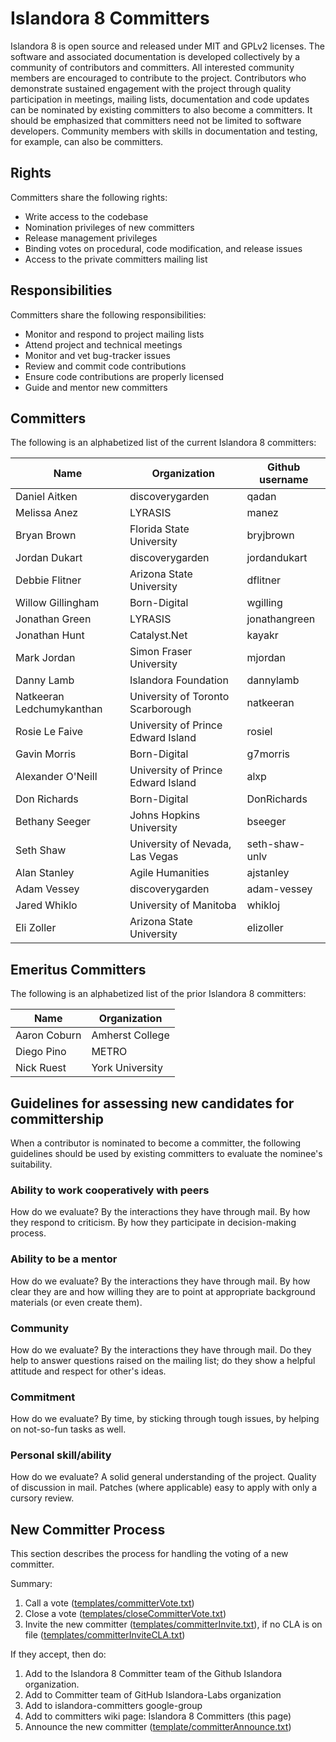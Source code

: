 # Islandora 8 Committers

Islandora 8 is open source and released under MIT and GPLv2 licenses. The software and associated documentation is developed collectively by a community of contributors and committers. All interested community members are encouraged to contribute to the project. Contributors who demonstrate sustained engagement with the project through quality participation in meetings, mailing lists, documentation and code updates can be nominated by existing committers to also become a committers. It should be emphasized that committers need not be limited to software developers. Community members with skills in documentation and testing, for example, can also be committers.

## Rights

Committers share the following rights:

* Write access to the codebase
* Nomination privileges of new committers
* Release management privileges
* Binding votes on procedural, code modification, and release issues
* Access to the private committers mailing list

## Responsibilities

Committers share the following responsibilities:

* Monitor and respond to project mailing lists
* Attend project and technical meetings
* Monitor and vet bug-tracker issues
* Review and commit code contributions
* Ensure code contributions are properly licensed
* Guide and mentor new committers

## Committers

The following is an alphabetized list of the current Islandora 8 committers:

| Name                        | Organization                          | Github username |
|-----------------------------|---------------------------------------|----------------|
| Daniel Aitken               | discoverygarden                       | qadan          |
| Melissa Anez                | LYRASIS                               | manez          |
| Bryan Brown                 | Florida State University              | bryjbrown      |
| Jordan Dukart               | discoverygarden                       | jordandukart   |
| Debbie Flitner              | Arizona State University              | dflitner       |
| Willow Gillingham           | Born-Digital              | wgilling       |
| Jonathan Green              | LYRASIS                               | jonathangreen  |
| Jonathan Hunt               | Catalyst.Net                          | kayakr         | 
| Mark Jordan                 | Simon Fraser University               | mjordan        |
| Danny Lamb                  | Islandora Foundation                  | dannylamb      |
| Natkeeran Ledchumykanthan   | University of Toronto Scarborough     | natkeeran      |
| Rosie Le Faive              | University of Prince Edward Island    | rosiel         |
| Gavin Morris                | Born-Digital                          | g7morris       |
| Alexander O'Neill           | University of Prince Edward Island    | alxp           | 
| Don Richards                | Born-Digital                          | DonRichards    |
| Bethany Seeger              | Johns Hopkins University              | bseeger        |
| Seth Shaw                   | University of Nevada, Las Vegas       | seth-shaw-unlv |
| Alan Stanley                | Agile Humanities                      | ajstanley      |
| Adam Vessey                 | discoverygarden                       | adam-vessey    |
| Jared Whiklo                | University of Manitoba                | whikloj        |
| Eli Zoller                  | Arizona State University              | elizoller      |

## Emeritus Committers

The following is an alphabetized list of the prior Islandora 8 committers:

| Name                        | Organization                      |
|-----------------------------|-----------------------------------|
| Aaron Coburn                | Amherst College                   |
| Diego Pino                  | METRO                             |
| Nick Ruest                  | York University                   |


## Guidelines for assessing new candidates for committership

When a contributor is nominated to become a committer, the following guidelines should be used by existing committers to evaluate the nominee's suitability.

### Ability to work cooperatively with peers

How do we evaluate? By the interactions they have through mail. By how they respond to criticism. By how they participate in decision-making process.

### Ability to be a mentor

How do we evaluate? By the interactions they have through mail. By how clear they are and how willing they are to point at appropriate background materials (or even create them).

### Community

How do we evaluate? By the interactions they have through mail. Do they help to answer questions raised on the mailing list; do they show a helpful attitude and respect for other's ideas.

### Commitment

How do we evaluate? By time, by sticking through tough issues, by helping on not-so-fun tasks as well.

### Personal skill/ability

How do we evaluate? A solid general understanding of the project. Quality of discussion in mail. Patches (where applicable) easy to apply with only a cursory review.

## New Committer Process

This section describes the process for handling the voting of a new committer.

Summary:

1. Call a vote ([templates/committerVote.txt](https://raw.githubusercontent.com/Islandora/documentation/main/docs/contributing/templates/committerVote.txt))
2. Close a vote ([templates/closeCommitterVote.txt](https://raw.githubusercontent.com/Islandora/documentation/main/docs/contributing/templates/closeCommitterVote.txt))
3. Invite the new committer ([templates/committerInvite.txt](https://raw.githubusercontent.com/Islandora/documentation/main/docs/contributing/templates/committerInvite.txt)), if no CLA is on file ([templates/committerInviteCLA.txt](https://raw.githubusercontent.com/Islandora/documentation/main/docs/contributing/templates/committerInviteCLA.txt))

If they accept, then do:

1. Add to the Islandora 8 Committer team of the Github Islandora organization.
2. Add to Committer team of GitHub Islandora-Labs organization 
3. Add to islandora-committers google-group
4. Add to committers wiki page: Islandora 8 Committers (this page)
5. Announce the new committer ([template/committerAnnounce.txt](https://raw.githubusercontent.com/Islandora/documentation/main/docs/contributing/templates/committerAnnounce.txt))
